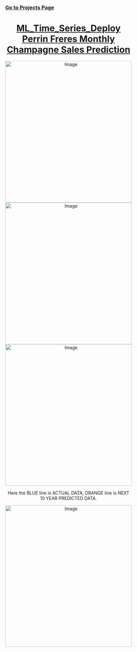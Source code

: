 ### [Go to Projects Page](https://github.com/celik-muhammed/14T-Machine-Learning-Time-Series-Projects-with-Python/blob/master/README.md)

<div style="width: 80%;" align=center>
  
  <h1><a href="https://github.com/celik-muhammed/ML_Time_Series_Deploy_Product_Sales_Prediction/blob/master/ml_time_series_deploy_product_sales_prediction_v1.ipynb" target="_blank">ML_Time_Series_Deploy Perrin Freres Monthly Champagne Sales Prediction</a></h1>
  
  <img src="https://i.ibb.co/ZLdzn0j/download.png" alt="Image" style="height: 450px; width: 100%;">
  
  <img src="https://i.ibb.co/dMhVNsc/download.png" alt="Image" style="height: 450px; width: 100%;"> 
  
  <img src="https://i.ibb.co/svNNM1x/download.png" alt="Image" style="height: 450px; width: 100%;">
  <p>Here the BLUE line is ACTUAL DATA, ORANGE line is NEXT 10 YEAR PREDICTED DATA.</p>     
  <img src="https://i.ibb.co/HTtx8md/download.png" alt="Image" style="height: 450px; width: 100%;">    
</div>
